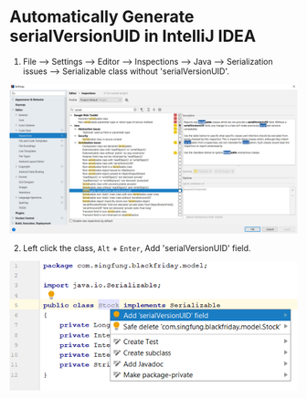 # Automatically Generate serialVersionUID in IntelliJ IDEA

1. File --> Settings --> Editor --> Inspections --> Java --> Serialization issues --> Serializable class without 'serialVersionUID'.   

![](images/step1.png)

2. Left click the class, `Alt` + `Enter`, Add 'serialVersionUID' field.   

![](images/step2.png)
